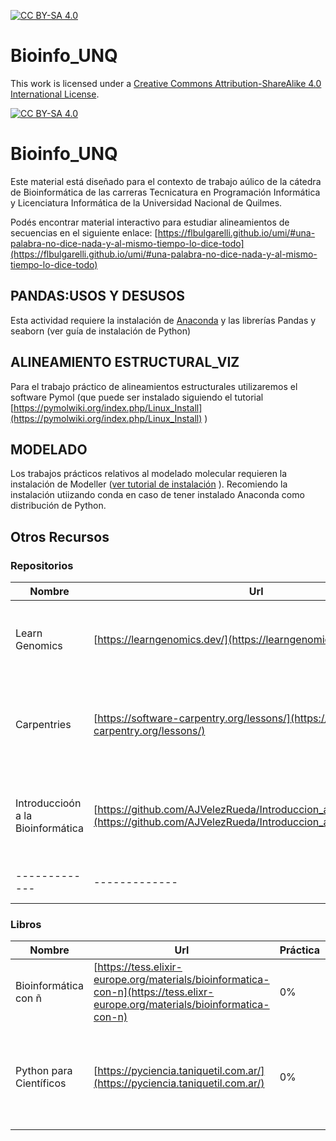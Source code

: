 
[![CC BY-SA 4.0][cc-by-sa-shield]][cc-by-sa]

# Bioinfo_UNQ

This work is licensed under a
[Creative Commons Attribution-ShareAlike 4.0 International License][cc-by-sa].

[![CC BY-SA 4.0][cc-by-sa-image]][cc-by-sa]

[cc-by-sa]: http://creativecommons.org/licenses/by-sa/4.0/
[cc-by-sa-image]: https://licensebuttons.net/l/by-sa/4.0/88x31.png
[cc-by-sa-shield]: https://img.shields.io/badge/License-CC%20BY--SA%204.0-lightgrey.svg

# Bioinfo_UNQ
Este material está diseñado para el contexto de trabajo aúlico de la cátedra de Bioinformática de las carreras Tecnicatura en Programación Informática y Licenciatura Informática de la Universidad Nacional de Quilmes. 

Podés encontrar material interactivo para estudiar alineamientos de secuencias en el siguiente enlace: [https://flbulgarelli.github.io/umi/#una-palabra-no-dice-nada-y-al-mismo-tiempo-lo-dice-todo](https://flbulgarelli.github.io/umi/#una-palabra-no-dice-nada-y-al-mismo-tiempo-lo-dice-todo)

## PANDAS:USOS Y DESUSOS
Esta actividad requiere la instalación de [Anaconda](https://www.anaconda.com/distribution/) y las librerías Pandas y seaborn (ver guía de instalación de Python)

## ALINEAMIENTO ESTRUCTURAL_VIZ 
Para el trabajo práctico de alineamientos estructurales utilizaremos el software Pymol (que puede ser instalado siguiendo el tutorial [https://pymolwiki.org/index.php/Linux_Install](https://pymolwiki.org/index.php/Linux_Install) )

## MODELADO 
Los trabajos prácticos relativos al modelado molecular requieren la instalación de Modeller ([ver tutorial de instalación](https://salilab.org/modeller/download_installation.html) ). Recomiendo la instalación utiizando conda en caso de tener instalado Anaconda como distribución de Python.

## Otros Recursos
### Repositorios

| **Nombre** | **Url** | **Práctica** | **Pros** | **Contras** |
| ------------- | ------------- | ------------- | ------------- | ------------- |
|  Learn Genomics| [https://learngenomics.dev/](https://learngenomics.dev/) | 10% | De lectura rápida | En inglés, sin traducción. Práctica muy escasa, no profundiza los contenidos |
| Carpentries | [https://software-carpentry.org/lessons/](https://software-carpentry.org/lessons/) | 50 % | De lectura rápida. Bien explicado y con traducciones a muchos idiomas | Solo contenido de programación |
| Introduccioón a la Bioinformática | [https://github.com/AJVelezRueda/Introduccion_a_la_Bioinformatica](https://github.com/AJVelezRueda/Introduccion_a_la_Bioinformatica) | 50% | En español, con prácticas múltimples en diferentes temas | Contenido introductorio con foco en Bioinformática y no tanto en programación |
| ------------- | ------------- | ------------- | ------------- | ------------- |


### Libros

| **Nombre** | **Url** | **Práctica** | **Pros** | **Contras** |
| ------------- | ------------- | ------------- | ------------- | ------------- |
|  Bioinformática con ñ | [https://tess.elixir-europe.org/materials/bioinformatica-con-n](https://tess.elixr-europe.org/materials/bioinformatica-con-n) | 0% | Abarca múltiples temáticas en el área. En español. | Libre y Gratuito |
|  Python para Científicos | [https://pyciencia.taniquetil.com.ar/](https://pyciencia.taniquetil.com.ar/) | 0% | En español,con foco en temáticas importantes para el ámbito científico | Libre y Gratuito.  |